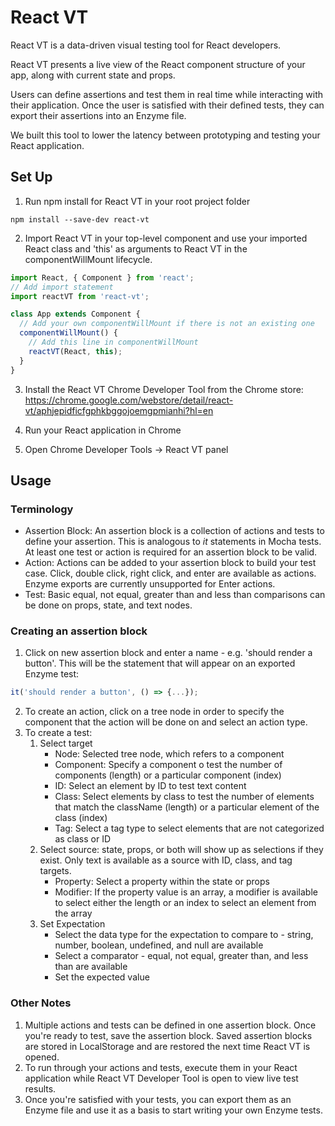 # React VT
React VT is a data-driven visual testing tool for React developers. 

React VT presents a live view of the React component structure of your app, along with current state and props. 

Users can define assertions and test them in real time while interacting with their application. Once the user is satisfied with their defined tests, they can export their assertions into an Enzyme file. 

We built this tool to lower the latency between prototyping and testing your React application.


## Set Up
1. Run npm install for React VT in your root project folder

```
npm install --save-dev react-vt
```

2. Import React VT in your top-level component and use your imported React class and 'this' as arguments to React VT in the componentWillMount lifecycle.
```javascript
import React, { Component } from 'react';
// Add import statement
import reactVT from 'react-vt';

class App extends Component {
  // Add your own componentWillMount if there is not an existing one
  componentWillMount() {
    // Add this line in componentWillMount
    reactVT(React, this);
  }
}
```

3. Install the React VT Chrome Developer Tool from the Chrome store: 
https://chrome.google.com/webstore/detail/react-vt/aphjepidficfgphkbggojoemgpmianhi?hl=en

4. Run your React application in Chrome

5. Open Chrome Developer Tools -> React VT panel

## Usage

### Terminology 
* Assertion Block: An assertion block is a collection of actions and tests to define your assertion. This is analogous to *it* statements in Mocha tests. At least one test or action is required for an assertion block to be valid.
* Action: Actions can be added to your assertion block to build your test case. Click, double click, right click, and enter are available as actions. Enzyme exports are currently unsupported for Enter actions.
* Test: Basic equal, not equal, greater than and less than comparisons can be done on props, state, and text nodes. 

### Creating an assertion block
1. Click on new assertion block and enter a name - e.g. 'should render a button'. This will be the statement that will appear on an exported Enzyme test: 
```javascript
it('should render a button', () => {...});
```
2. To create an action, click on a tree node in order to specify the component that the action will be done on and select an action type.
3. To create a test:
    1. Select target
        * Node: Selected tree node, which refers to a component
        * Component: Specify a component o test the number of components (length) or a particular component (index)
        * ID: Select an element by ID to test text content
        * Class: Select elements by class to test the number of elements that match the className (length) or a particular element of the class (index)
        * Tag: Select a tag type to select elements that are not categorized as class or ID
    2. Select source: state, props, or both will show up as selections if they exist. Only text is available as a source with ID, class, and tag targets.  
        * Property: Select a property within the state or props
        * Modifier: If the property value is an array, a modifier is available to select either the length or an index to select an element from the array
    3. Set Expectation
        * Select the data type for the expectation to compare to - string, number, boolean, undefined, and null are available
        * Select a comparator - equal, not equal, greater than, and less than are available
        * Set the expected value
    
### Other Notes
 1. Multiple actions and tests can be defined in one assertion block. Once you're ready to test, save the assertion block. Saved assertion blocks are stored in LocalStorage and are restored the next time React VT is opened.
 2. To run through your actions and tests, execute them in your React application while React VT Developer Tool is open to view live test results.
 3. Once you're satisfied with your tests, you can export them as an Enzyme file and use it as a basis to start writing your own Enzyme tests.

